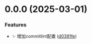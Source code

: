 # 0.0.0 (2025-03-01)


### Features

* :sparkles: 增加commitlint配置 ([d0391fe](https://github.com/MuyianKing/hooks/commit/d0391feced972a0e1abaac3c1a422642a95f5826))



